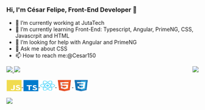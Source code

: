 ### Hi, I'm César Felipe, Front-End Developer 👋

- 🔭 I’m currently working at JutaTech
- 🌱 I’m currently learning Front-End: Typescript, Angular, PrimeNG, CSS, Javascrpit and HTML 
- 🤔 I’m looking for help with Angular and PrimeNG
- 💬 Ask me about CSS 
- 📫 How to reach me:@Cesar150

<img align="right" height="580em" src="https://raw.githubusercontent.com/gist/Cesar150/af6c59458bf9c22808b0055c1c63a477/raw/1ce70c8ec6ccfdd677552d5656955500e63282c6/githubcard.svg"/>
<div align="left">
  <a href="https://github.com/Cesar150">
  <img height="150em" src="https://github-readme-stats.vercel.app/api?username=cesar150&show_icons=true&theme=dark&include_all_commits=true&count_private=true"/>
  <img height="150em" src="https://github-readme-stats.vercel.app/api/top-langs/?username=cesar150&layout=compact&langs_count=7&theme=dark"/>
</div>
<div style="display: inline_block"><br>
  <img align="center" alt="Rafa-Js" height="30" width="40" src="https://raw.githubusercontent.com/devicons/devicon/master/icons/javascript/javascript-plain.svg">
  <img align="center" alt="Rafa-Ts" height="30" width="40" src="https://raw.githubusercontent.com/devicons/devicon/master/icons/typescript/typescript-plain.svg">
  <img align="center" alt="Rafa-React" height="30" width="40" src="https://raw.githubusercontent.com/devicons/devicon/master/icons/react/react-original.svg">
  <img align="center" alt="Rafa-HTML" height="30" width="40" src="https://raw.githubusercontent.com/devicons/devicon/master/icons/html5/html5-original.svg">
  <img align="center" alt="Rafa-CSS" height="30" width="40" src="https://raw.githubusercontent.com/devicons/devicon/master/icons/css3/css3-original.svg">
</div>
<br>
<div> 
  <a href="https://www.linkedin.com/in/César-felipe-gomes-da-silva-6328911b7" target="_blank"><img src="https://img.shields.io/badge/-LinkedIn-%230077B5?style=for-the-badge&logo=linkedin&logoColor=white" target="_blank"></a> 
</div>
